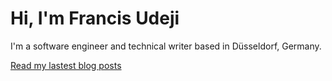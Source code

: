 # Hi, I'm Francis Udeji


I'm a software engineer and technical writer based in Düsseldorf, Germany. 

[Read my lastest blog posts](https://francisudeji.dev/blog)
